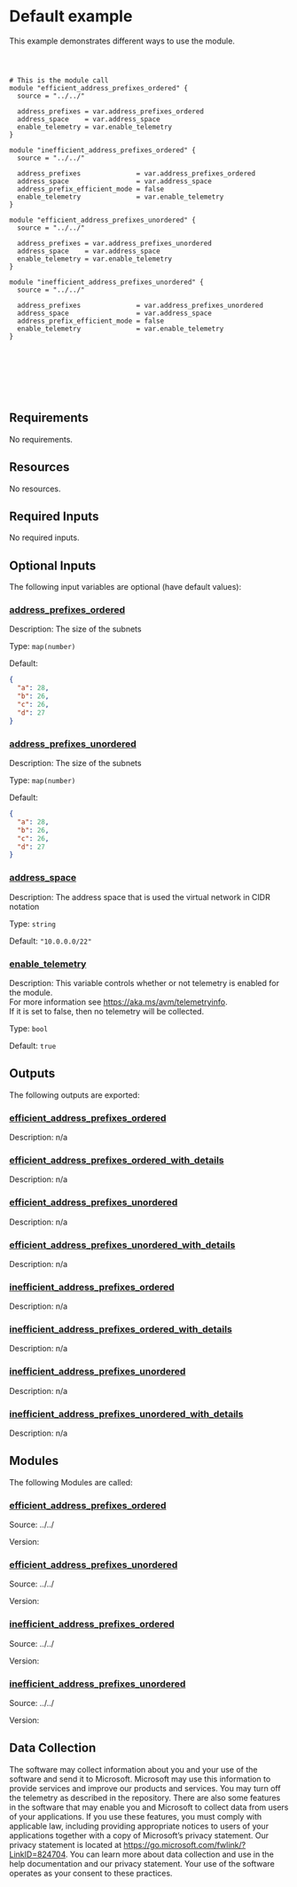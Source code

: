 <!-- BEGIN_TF_DOCS -->
# Default example

This example demonstrates different ways to use the module.

```hcl



# This is the module call
module "efficient_address_prefixes_ordered" {
  source = "../../"

  address_prefixes = var.address_prefixes_ordered
  address_space    = var.address_space
  enable_telemetry = var.enable_telemetry
}

module "inefficient_address_prefixes_ordered" {
  source = "../../"

  address_prefixes              = var.address_prefixes_ordered
  address_space                 = var.address_space
  address_prefix_efficient_mode = false
  enable_telemetry              = var.enable_telemetry
}

module "efficient_address_prefixes_unordered" {
  source = "../../"

  address_prefixes = var.address_prefixes_unordered
  address_space    = var.address_space
  enable_telemetry = var.enable_telemetry
}

module "inefficient_address_prefixes_unordered" {
  source = "../../"

  address_prefixes              = var.address_prefixes_unordered
  address_space                 = var.address_space
  address_prefix_efficient_mode = false
  enable_telemetry              = var.enable_telemetry
}








```

<!-- markdownlint-disable MD033 -->
## Requirements

No requirements.

## Resources

No resources.

<!-- markdownlint-disable MD013 -->
## Required Inputs

No required inputs.

## Optional Inputs

The following input variables are optional (have default values):

### <a name="input_address_prefixes_ordered"></a> [address\_prefixes\_ordered](#input\_address\_prefixes\_ordered)

Description: The size of the subnets

Type: `map(number)`

Default:

```json
{
  "a": 28,
  "b": 26,
  "c": 26,
  "d": 27
}
```

### <a name="input_address_prefixes_unordered"></a> [address\_prefixes\_unordered](#input\_address\_prefixes\_unordered)

Description: The size of the subnets

Type: `map(number)`

Default:

```json
{
  "a": 28,
  "b": 26,
  "c": 26,
  "d": 27
}
```

### <a name="input_address_space"></a> [address\_space](#input\_address\_space)

Description: The address space that is used the virtual network in CIDR notation

Type: `string`

Default: `"10.0.0.0/22"`

### <a name="input_enable_telemetry"></a> [enable\_telemetry](#input\_enable\_telemetry)

Description: This variable controls whether or not telemetry is enabled for the module.  
For more information see <https://aka.ms/avm/telemetryinfo>.  
If it is set to false, then no telemetry will be collected.

Type: `bool`

Default: `true`

## Outputs

The following outputs are exported:

### <a name="output_efficient_address_prefixes_ordered"></a> [efficient\_address\_prefixes\_ordered](#output\_efficient\_address\_prefixes\_ordered)

Description: n/a

### <a name="output_efficient_address_prefixes_ordered_with_details"></a> [efficient\_address\_prefixes\_ordered\_with\_details](#output\_efficient\_address\_prefixes\_ordered\_with\_details)

Description: n/a

### <a name="output_efficient_address_prefixes_unordered"></a> [efficient\_address\_prefixes\_unordered](#output\_efficient\_address\_prefixes\_unordered)

Description: n/a

### <a name="output_efficient_address_prefixes_unordered_with_details"></a> [efficient\_address\_prefixes\_unordered\_with\_details](#output\_efficient\_address\_prefixes\_unordered\_with\_details)

Description: n/a

### <a name="output_inefficient_address_prefixes_ordered"></a> [inefficient\_address\_prefixes\_ordered](#output\_inefficient\_address\_prefixes\_ordered)

Description: n/a

### <a name="output_inefficient_address_prefixes_ordered_with_details"></a> [inefficient\_address\_prefixes\_ordered\_with\_details](#output\_inefficient\_address\_prefixes\_ordered\_with\_details)

Description: n/a

### <a name="output_inefficient_address_prefixes_unordered"></a> [inefficient\_address\_prefixes\_unordered](#output\_inefficient\_address\_prefixes\_unordered)

Description: n/a

### <a name="output_inefficient_address_prefixes_unordered_with_details"></a> [inefficient\_address\_prefixes\_unordered\_with\_details](#output\_inefficient\_address\_prefixes\_unordered\_with\_details)

Description: n/a

## Modules

The following Modules are called:

### <a name="module_efficient_address_prefixes_ordered"></a> [efficient\_address\_prefixes\_ordered](#module\_efficient\_address\_prefixes\_ordered)

Source: ../../

Version:

### <a name="module_efficient_address_prefixes_unordered"></a> [efficient\_address\_prefixes\_unordered](#module\_efficient\_address\_prefixes\_unordered)

Source: ../../

Version:

### <a name="module_inefficient_address_prefixes_ordered"></a> [inefficient\_address\_prefixes\_ordered](#module\_inefficient\_address\_prefixes\_ordered)

Source: ../../

Version:

### <a name="module_inefficient_address_prefixes_unordered"></a> [inefficient\_address\_prefixes\_unordered](#module\_inefficient\_address\_prefixes\_unordered)

Source: ../../

Version:

<!-- markdownlint-disable-next-line MD041 -->
## Data Collection

The software may collect information about you and your use of the software and send it to Microsoft. Microsoft may use this information to provide services and improve our products and services. You may turn off the telemetry as described in the repository. There are also some features in the software that may enable you and Microsoft to collect data from users of your applications. If you use these features, you must comply with applicable law, including providing appropriate notices to users of your applications together with a copy of Microsoft’s privacy statement. Our privacy statement is located at <https://go.microsoft.com/fwlink/?LinkID=824704>. You can learn more about data collection and use in the help documentation and our privacy statement. Your use of the software operates as your consent to these practices.
<!-- END_TF_DOCS -->